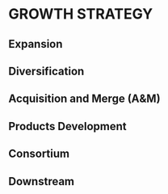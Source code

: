 # GROWTH STRATEGY

## Expansion

## Diversification

## Acquisition and Merge (A&M)

## Products Development

## Consortium

## Downstream